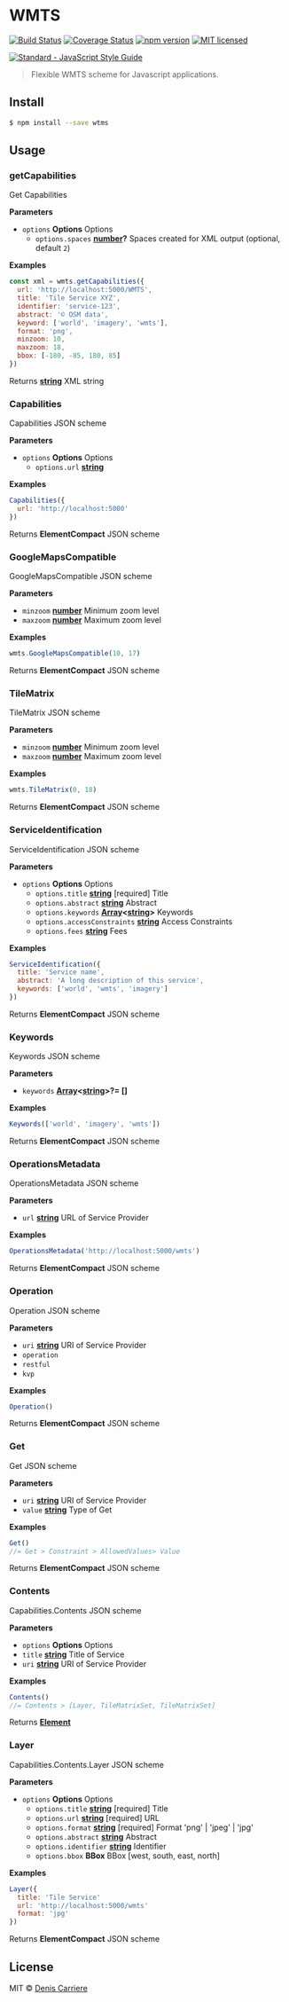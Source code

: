 # WMTS

[![Build Status](https://travis-ci.org/DenisCarriere/wmts.svg?branch=master)](https://travis-ci.org/DenisCarriere/wmts)
[![Coverage Status](https://coveralls.io/repos/github/DenisCarriere/wmts/badge.svg?branch=master)](https://coveralls.io/github/DenisCarriere/wmts?branch=master)
[![npm version](https://badge.fury.io/js/wmts.svg)](https://badge.fury.io/js/wmts)
[![MIT licensed](https://img.shields.io/badge/license-MIT-blue.svg)](https://raw.githubusercontent.com/DenisCarriere/wmts/master/LICENSE)
<!-- Line Break -->
[![Standard - JavaScript Style Guide](https://cdn.rawgit.com/feross/standard/master/badge.svg)](https://github.com/feross/standard)

> Flexible WMTS scheme for Javascript applications.

## Install

```bash
$ npm install --save wtms
```

## Usage

<!-- Generated by documentation.js. Update this documentation by updating the source code. -->

### getCapabilities

Get Capabilities

**Parameters**

-   `options` **Options** Options
    -   `options.spaces` **[number](https://developer.mozilla.org/en-US/docs/Web/JavaScript/Reference/Global_Objects/Number)?** Spaces created for XML output (optional, default `2`)

**Examples**

```javascript
const xml = wmts.getCapabilities({
  url: 'http://localhost:5000/WMTS',
  title: 'Tile Service XYZ',
  identifier: 'service-123',
  abstract: '© OSM data',
  keyword: ['world', 'imagery', 'wmts'],
  format: 'png',
  minzoom: 10,
  maxzoom: 18,
  bbox: [-180, -85, 180, 85]
})
```

Returns **[string](https://developer.mozilla.org/en-US/docs/Web/JavaScript/Reference/Global_Objects/String)** XML string

### Capabilities

Capabilities JSON scheme

**Parameters**

-   `options` **Options** Options
    -   `options.url` **[string](https://developer.mozilla.org/en-US/docs/Web/JavaScript/Reference/Global_Objects/String)** <required>

**Examples**

```javascript
Capabilities({
  url: 'http://localhost:5000'
})
```

Returns **ElementCompact** JSON scheme

### GoogleMapsCompatible

GoogleMapsCompatible JSON scheme

**Parameters**

-   `minzoom` **[number](https://developer.mozilla.org/en-US/docs/Web/JavaScript/Reference/Global_Objects/Number)** Minimum zoom level
-   `maxzoom` **[number](https://developer.mozilla.org/en-US/docs/Web/JavaScript/Reference/Global_Objects/Number)** Maximum zoom level

**Examples**

```javascript
wmts.GoogleMapsCompatible(10, 17)
```

Returns **ElementCompact** JSON scheme

### TileMatrix

TileMatrix JSON scheme

**Parameters**

-   `minzoom` **[number](https://developer.mozilla.org/en-US/docs/Web/JavaScript/Reference/Global_Objects/Number)** Minimum zoom level
-   `maxzoom` **[number](https://developer.mozilla.org/en-US/docs/Web/JavaScript/Reference/Global_Objects/Number)** Maximum zoom level

**Examples**

```javascript
wmts.TileMatrix(0, 18)
```

Returns **ElementCompact** JSON scheme

### ServiceIdentification

ServiceIdentification JSON scheme

**Parameters**

-   `options` **Options** Options
    -   `options.title` **[string](https://developer.mozilla.org/en-US/docs/Web/JavaScript/Reference/Global_Objects/String)** [required] Title
    -   `options.abstract` **[string](https://developer.mozilla.org/en-US/docs/Web/JavaScript/Reference/Global_Objects/String)** Abstract
    -   `options.keywords` **[Array](https://developer.mozilla.org/en-US/docs/Web/JavaScript/Reference/Global_Objects/Array)&lt;[string](https://developer.mozilla.org/en-US/docs/Web/JavaScript/Reference/Global_Objects/String)>** Keywords
    -   `options.accessConstraints` **[string](https://developer.mozilla.org/en-US/docs/Web/JavaScript/Reference/Global_Objects/String)** Access Constraints
    -   `options.fees` **[string](https://developer.mozilla.org/en-US/docs/Web/JavaScript/Reference/Global_Objects/String)** Fees

**Examples**

```javascript
ServiceIdentification({
  title: 'Service name',
  abstract: 'A long description of this service',
  keywords: ['world', 'wmts', 'imagery']
})
```

Returns **ElementCompact** JSON scheme

### Keywords

Keywords JSON scheme

**Parameters**

-   `keywords` **[Array](https://developer.mozilla.org/en-US/docs/Web/JavaScript/Reference/Global_Objects/Array)&lt;[string](https://developer.mozilla.org/en-US/docs/Web/JavaScript/Reference/Global_Objects/String)>?= \[]** 

**Examples**

```javascript
Keywords(['world', 'imagery', 'wmts'])
```

Returns **ElementCompact** JSON scheme

### OperationsMetadata

OperationsMetadata JSON scheme

**Parameters**

-   `url` **[string](https://developer.mozilla.org/en-US/docs/Web/JavaScript/Reference/Global_Objects/String)** URL of Service Provider

**Examples**

```javascript
OperationsMetadata('http://localhost:5000/wmts')
```

Returns **ElementCompact** JSON scheme

### Operation

Operation JSON scheme

**Parameters**

-   `uri` **[string](https://developer.mozilla.org/en-US/docs/Web/JavaScript/Reference/Global_Objects/String)** URI of Service Provider
-   `operation`  
-   `restful`  
-   `kvp`  

**Examples**

```javascript
Operation()
```

Returns **ElementCompact** JSON scheme

### Get

Get JSON scheme

**Parameters**

-   `uri` **[string](https://developer.mozilla.org/en-US/docs/Web/JavaScript/Reference/Global_Objects/String)** URI of Service Provider
-   `value` **[string](https://developer.mozilla.org/en-US/docs/Web/JavaScript/Reference/Global_Objects/String)** Type of Get

**Examples**

```javascript
Get()
//= Get > Constraint > AllowedValues> Value
```

Returns **ElementCompact** JSON scheme

### Contents

Capabilities.Contents JSON scheme

**Parameters**

-   `options` **Options** Options
-   `title` **[string](https://developer.mozilla.org/en-US/docs/Web/JavaScript/Reference/Global_Objects/String)** Title of Service
-   `uri` **[string](https://developer.mozilla.org/en-US/docs/Web/JavaScript/Reference/Global_Objects/String)** URI of Service Provider

**Examples**

```javascript
Contents()
//= Contents > [Layer, TileMatrixSet, TileMatrixSet]
```

Returns **[Element](https://developer.mozilla.org/en-US/docs/Web/API/Element)** 

### Layer

Capabilities.Contents.Layer JSON scheme

**Parameters**

-   `options` **Options** Options
    -   `options.title` **[string](https://developer.mozilla.org/en-US/docs/Web/JavaScript/Reference/Global_Objects/String)** [required] Title
    -   `options.url` **[string](https://developer.mozilla.org/en-US/docs/Web/JavaScript/Reference/Global_Objects/String)** [required] URL
    -   `options.format` **[string](https://developer.mozilla.org/en-US/docs/Web/JavaScript/Reference/Global_Objects/String)** [required] Format 'png' | 'jpeg' | 'jpg'
    -   `options.abstract` **[string](https://developer.mozilla.org/en-US/docs/Web/JavaScript/Reference/Global_Objects/String)** Abstract
    -   `options.identifier` **[string](https://developer.mozilla.org/en-US/docs/Web/JavaScript/Reference/Global_Objects/String)** Identifier
    -   `options.bbox` **BBox** BBox [west, south, east, north]

**Examples**

```javascript
Layer({
  title: 'Tile Service'
  url: 'http://localhost:5000/wmts'
  format: 'jpg'
})
```

Returns **ElementCompact** JSON scheme

## License

MIT © [Denis Carriere](https://twitter.com/DenisCarriere)